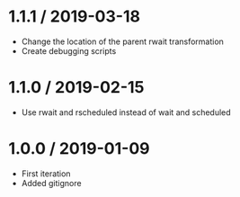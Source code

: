 
1.1.1 / 2019-03-18
==================

  * Change the location of the parent rwait transformation
  * Create debugging scripts

1.1.0 / 2019-02-15
==================

  * Use rwait and rscheduled instead of wait and scheduled

1.0.0 / 2019-01-09
==================

  * First iteration
  * Added gitignore
